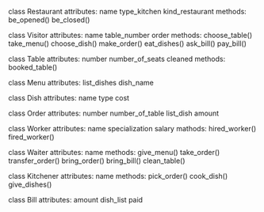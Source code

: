 ﻿class Restaurant
attributes:
	name
	type_kitchen
	kind_restaurant
methods:
	be_opened()
	be_closed()

class Visitor
attributes:
	name
	table_number
	order
methods:
	choose_table()
	take_menu()
	choose_dish()
	make_order()
	eat_dishes()
	ask_bill()
	pay_bill()
	
class Table
attributes:
	number
	number_of_seats
	cleaned
methods:
	booked_table()
	
class Menu
attributes:
	list_dishes
	dish_name

class Dish
attributes:
	name
	type
	cost
	
class Order
attributes:
	number
	number_of_table
	list_dish
	amount
	
class Worker
attributes:
	name
	specialization
	salary
mathods:
	hired_worker()
	fired_worker()
	
class Waiter
attributes:
	name
methods:
	give_menu()
	take_order()
	transfer_order()
	bring_order()
	bring_bill()
	clean_table()
	
class Kitchener
attributes:
	name
methods:
	pick_order()
	cook_dish()
	give_dishes()

class Bill
attributes:
	amount
	dish_list
	paid


	
	